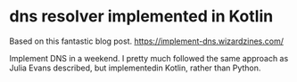 # dns resolver implemented in Kotlin

Based on this fantastic blog post. https://implement-dns.wizardzines.com/

Implement DNS in a weekend. I pretty much followed the same approach as Julia Evans described, but implementedin Kotlin, rather than Python.